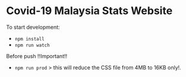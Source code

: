 # Covid-19 Malaysia Stats Website

To start development:

- `npm install`
- `npm run watch`

Before push !!Important!!

- `npm run prod` > this will reduce the CSS file from 4MB to 16KB only!.